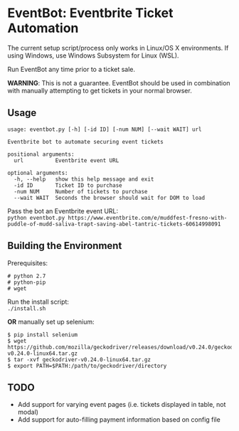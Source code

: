 # **EventBot: Eventbrite Ticket Automation**

The current setup script/process only works in Linux/OS X environments. If using Windows, use Windows Subsystem for Linux (WSL).

Run EventBot any time prior to a ticket sale.

**WARNING**: This is not a guarantee. EventBot should be used in combination with manually attempting to get tickets in your normal browser.

## Usage

```
usage: eventbot.py [-h] [-id ID] [-num NUM] [--wait WAIT] url

Eventbrite bot to automate securing event tickets

positional arguments:
  url          Eventbrite event URL

optional arguments:
  -h, --help   show this help message and exit
  -id ID       Ticket ID to purchase
  -num NUM     Number of tickets to purchase
  --wait WAIT  Seconds the browser should wait for DOM to load
```

Pass the bot an Eventbrite event URL:<br>
`python eventbot.py https://www.eventbrite.com/e/muddfest-fresno-with-puddle-of-mudd-saliva-trapt-saving-abel-tantric-tickets-60614998091`

## Building the Environment

Prerequisites:<br>
```
# python 2.7
# python-pip
# wget
```

Run the install script:<br>
`./install.sh`

**OR** manually set up selenium:<br>
```
$ pip install selenium
$ wget https://github.com/mozilla/geckodriver/releases/download/v0.24.0/geckodriver-v0.24.0-linux64.tar.gz
$ tar -xvf geckodriver-v0.24.0-linux64.tar.gz
$ export PATH=$PATH:/path/to/geckodriver/directory
```

## TODO

* Add support for varying event pages (i.e. tickets displayed in table, not modal)
* Add support for auto-filling payment information based on config file